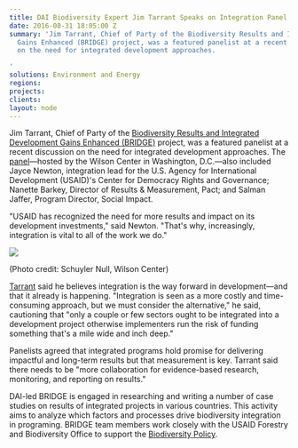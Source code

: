 ```yaml
---
title: DAI Biodiversity Expert Jim Tarrant Speaks on Integration Panel
date: 2016-08-31 18:05:00 Z
summary: 'Jim Tarrant, Chief of Party of the Biodiversity Results and Integrated Development
  Gains Enhanced (BRIDGE) project, was a featured panelist at a recent discussion
  on the need for integrated development approaches.

'
solutions: Environment and Energy
regions: 
projects: 
clients: 
layout: node
---
```


Jim Tarrant, Chief of Party of the [Biodiversity Results and Integrated Development Gains Enhanced (BRIDGE)][1] project, was a featured panelist at a recent discussion on the need for integrated development approaches. The [panel][2]—hosted by the Wilson Center in Washington, D.C.—also included Jayce Newton, integration lead for the U.S. Agency for International Development (USAID)'s Center for Democracy Rights and Governance; Nanette Barkey, Director of Results & Measurement, Pact; and Salman Jaffer, Program Director, Social Impact.

"USAID has recognized the need for more results and impact on its development investments," said Newton. "That's why, increasingly, integration is vital to all of the work we do."

![][3]

(Photo credit: Schuyler Null, Wilson Center)

[Tarrant][4] said he believes integration is the way forward in development—and that it already is happening. "Integration is seen as a more costly and time-consuming approach, but we must consider the alternative," he said, cautioning that "only a couple or few sectors ought to be integrated into a development project otherwise implementers run the risk of funding something that's a mile wide and inch deep."

Panelists agreed that integrated programs hold promise for delivering impactful and long-term results but that measurement is key. Tarrant said there needs to be "more collaboration for evidence-based research, monitoring, and reporting on results."

DAI-led BRIDGE is engaged in researching and writing a number of case studies on results of integrated projects in various countries. This activity aims to analyze which factors and processes drive biodiversity integration in programing. BRIDGE team members work closely with the USAID Forestry and Biodiversity Office to support the [Biodiversity Policy][5].

[1]: /our-work/projects/worldwide-biodiversity-results-and-integrated-development-gains-enhanced-bridge
[2]: https://www.wilsoncenter.org/event/building-case-for-integrated-development-identifying-and-answering-key-research-questions
[3]: https://assetify-dai.com/news/jim%20tarrant%20panel.jpg
[4]: /who-we-are/our-team/jim-tarrant
[5]: https://www.usaid.gov/sites/default/files/documents/1865/USAID%20Biodiversity%20Policy%20-%20June%202015.pdf
